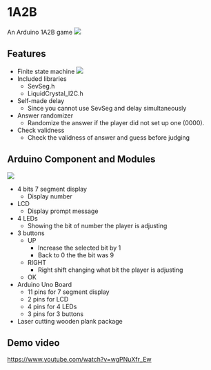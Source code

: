 # 1A2B
An Arduino 1A2B game
![](https://imgur.com/Rt9aeGp.jpg)
## Features
- Finite state machine
![](https://imgur.com/viqQYOf.jpg)
- Included libraries
    - SevSeg.h
    - LiquidCrystal_I2C.h
- Self-made delay
    - Since you cannot use SevSeg and delay simultaneously
- Answer randomizer
    - Randomize the answer if the player did not set up one (0000).
- Check validness
    - Check the validness of answer and guess before judging
## Arduino Component and Modules
![](https://imgur.com/ShWuC1Y.jpg)
- 4 bits 7 segment display
    - Display number
- LCD
    - Display prompt message
- 4 LEDs
    - Showing the bit of number the player is adjusting
- 3 buttons
    - UP
        - Increase the selected bit by 1
        - Back to 0 the the bit was 9
    - RIGHT
        - Right shift changing what bit the player is adjusting
    - OK
- Arduino Uno Board
    - 11 pins for 7 segment display
    - 2 pins for LCD
    - 4 pins for 4 LEDs
    - 3 pins for 3 buttons
- Laser cutting wooden plank package
## Demo video
https://www.youtube.com/watch?v=wgPNuXfr_Ew